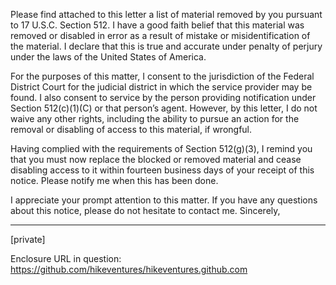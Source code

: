 Please find attached to this letter a list of material removed by you pursuant to 17
U.S.C. Section 512. I have a good faith belief that this material was removed or disabled
in error as a result of mistake or misidentification of the material. I declare that this is
true and accurate under penalty of perjury under the laws of the United States of
America. 

For the purposes of this matter, I consent to the jurisdiction of the Federal District
Court for the judicial district in which the service provider may be found. I also consent to service
by the person providing notification under Section 512(c)(1)(C) or that person’s agent.
However, by this letter, I do not waive any other rights, including the ability to pursue an
action for the removal or disabling of access to this material, if wrongful.

Having complied with the requirements of Section 512(g)(3), I remind you that
you must now replace the blocked or removed material and cease disabling access to it
within fourteen business days of your receipt of this notice. Please notify me when this
has been done.

I appreciate your prompt attention to this matter. If you have any questions about
this notice, please do not hesitate to contact me.
Sincerely,
______________________________________
[private]

Enclosure
URL in question: https://github.com/hikeventures/hikeventures.github.com

